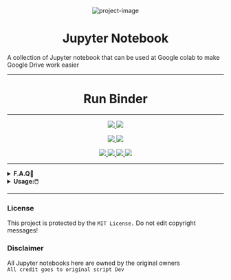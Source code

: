 <p align="center"><img src="https://i.ibb.co/pKPRZnh/68747470733a2f2f69302e77702e636f6d2f626c6f672e3333306f686d732e636f6d2f77702d636f6e74656e742f75706c6f.jpg?resize=1024%2C555&amp;ssl=1" alt="project-image"></p>
<h1 align="center" id="title">Jupyter Notebook</h1>
<p id="description">A collection of Jupyter notebook that can be used at Google colab to make Google Drive work easier</p>

<hr>
<div align="center">
	<h1>Run Binder</h1>
</div>
<hr>

<p align="center">
  <a href=https://github.com/Kavindu-Dilhara/Jupyter-notebook ">
    <img src="https://img.shields.io/badge/Jupyter%20Notebook-10-brightgreen">
  </a>
  <a href="https://github.com/Kavindu-Dilhara/Jupyter-notebook">
    <img src="https://img.shields.io/github/languages/code-size/kavidu-dilhara/Jupyter-Notebook">
 <p align="center">   
  </a>
  </a>
  <a href="https://github.com/Kavindu-Dilhara/Jupyter-notebook/fork">
    <img src="https://img.shields.io/github/forks/kavidu-dilhara/Jupyter-Notebook?style=social">
   
  </a>
  <a href="https://github.com/Kavindu-Dilhara/Jupyter-notebook/stargazers">
    <img src="https://img.shields.io/github/stars/kavidu-dilhara/Jupyter-Notebook?style=social">
  </a>
</p>

<p align="center">
  <a href="https://github.com/Kavindu-Dilhara/Jupyter-notebook ">
    <img src="https://img.shields.io/github/repo-size/kavidu-dilhara/Jupyter-Notebook">

  </a>
  <a href="httsp://github.com/Kavindu-Dilhara/Jupyter-notebook ">
    <img src="https://img.shields.io/github/last-commit/kavidu-dilhara/Jupyter-Notebook/main">

  </a>
  <a href="httsp://github.com/Kavindu-Dilhara/Jupyter-notebook ">
    <img src="https://img.shields.io/github/languages/top/kavidu-dilhara/Jupyter-Notebook?color=purple&label=Jupyter notebook&style=plastic">

  </a>
  <a href="https://kavindudilhara.ml/ ">
    <img src="https://img.shields.io/static/v1?label=Author&message=kavidu%20Dilhara&color=purple&style=plastic">

  </a>
  </p>
<hr>
<details>
 <summary><b>F.A.Q🤔</b></summary><br/>

### What is the Google Colab?
**Colaboratory, or “Colab” for short, is a product from Google Research. Colab allows anybody to write and execute arbitrary python code through the browser, and is especially well suited to machine learning, data analysis and education..**
### What is a Jupyter Notebook?
**A Jupyter Notebook is an open source web application that allows data scientists to create and share documents that include live code, equations, and other multimedia resources.**
### How do Jupyter Notebooks work?
**A Jupyter notebook has two components: a front-end web page and a back-end kernel. The front-end web page allows data scientists to enter programming code or text in rectangular "cells." The browser then passes the code to the back-end kernel which runs the code and returns the results.**
### How long can Google colab run?
**In the free version, runtimes are limited to 12 hours and RAM is also limited to 16 GB. In the pro variant, it is possible to select a high-memory option and thus use 32 GB of RAM. The Google Pro+ variant now offers even more options to run Deep Learning relatively inexpensively without a cloud server or local machine**
### Who can use Colab?
**Colab allows anybody to write and execute arbitrary python code through the browser, and is especially well suited to machine learning, data analysis and education.**

</details>
<details>
 <summary><b>Usage:🖱️</b></summary><br/>
<a href="https://colab.research.google.com/github.com/Kavindu-Dilhara/Colab_Notebooks/blob/main/Video%20converter/Convert_OR_Compress_Videos.ipynb" target="_blank"><img src="https://colab.research.google.com/assets/colab-badge.svg" alt="Open In Colab"/></a>

</details>

---------------
### License
This project is protected by the `MIT License.`
Do not edit copyright messages!

### Disclaimer
All Jupyter notebooks here are owned by the original owners
<br>`All credit goes to original script Dev`

